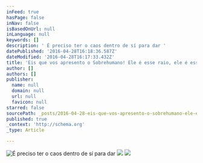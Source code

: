 ```yaml
---
inFeed: true
hasPage: false
inNav: false
isBasedOnUrl: null
inLanguage: null
keywords: []
description: ' É preciso ter o caos dentro de sí para dar '
datePublished: '2016-04-28T16:18:36.587Z'
dateModified: '2016-04-28T16:17:33.432Z'
title: 'Eis que vos apresento o Sobrehumano! Ele é esse raio, ele é essa loucura! Trecho de "Assim falou Zaratustra" obra prima de Nietzsche.'
author: []
authors: []
publisher:
  name: null
  domain: null
  url: null
  favicon: null
starred: false
sourcePath: _posts/2016-04-28-eis-que-vos-apresento-o-sobrehumano-ele-e-esse-raio-ele-e.md
published: true
_context: 'http://schema.org'
_type: Article

---
```

![ É preciso ter o caos dentro de sí para dar ](https://s3-us-west-2.amazonaws.com/the-grid-img/p/4f5d94a8bf7f7416f0606473d2d269566c0c3f33.jpg)
![](https://s3-us-west-2.amazonaws.com/the-grid-img/p/53545ce65cbbf6e787727286075fc9add382cd55.jpg)
![](https://s3-us-west-2.amazonaws.com/the-grid-img/p/4975e7a00965c0978ee81a5149ea57a17a33fef0.jpg)